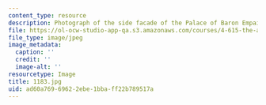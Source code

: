 ```yaml
---
content_type: resource
description: Photograph of the side facade of the Palace of Baron Empain.
file: https://ol-ocw-studio-app-qa.s3.amazonaws.com/courses/4-615-the-architecture-of-cairo-spring-2002/ad60a76969622ebe1bbaff22b789517a_1183.jpg
file_type: image/jpeg
image_metadata:
  caption: ''
  credit: ''
  image-alt: ''
resourcetype: Image
title: 1183.jpg
uid: ad60a769-6962-2ebe-1bba-ff22b789517a
---
```


